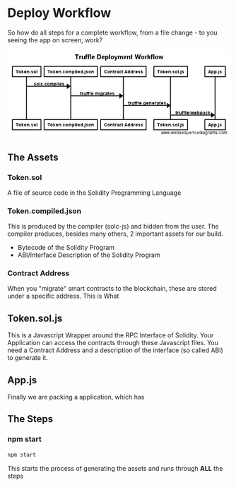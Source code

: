 # Deploy Workflow

So how do all steps for a complete workflow, from a file change - to you seeing the app on screen, work?

![Architecture](./images/deploy.local.sequence.png)

## The Assets

### Token.sol

A file of source code in the Solidity Programming Language

### Token.compiled.json

This is produced by the compiler (solc-js) and hidden from the user. The compiler produces, besides many others, 2 important assets for our build.

* Bytecode of the Solidity Program
* ABI/Interface Description of the Solidity Program

### Contract Address

When you "migrate" smart contracts to the blockchain, these are stored under a specific address. This is What

## Token.sol.js

This is a Javascript Wrapper around the RPC Interface of Solidity. Your Application can access the contracts through these Javascript files. You need a Contract Address and  a description of the interface (so called ABI) to generate it.

## App.js

Finally we are packing a application, which has

## The Steps

### npm start

```bash
npm start
```

This starts the process of generating the assets and runs through **ALL** the steps
